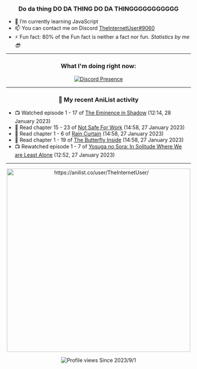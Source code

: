 <div align="center">

### Do da thing DO DA THING DO DA THINGGGGGGGGGGG
</div>

- 🌱 I’m currently learning JavaScript
- 📫 You can contact me on Discord [TheInternetUser#9060](https://discord.com/users/534117072796385300)
- ⚡ Fun fact: 80% of the Fun fact is neither a fact nor fun. _Statistics by me 😎_
<hr>

<div align="center">

### What I'm doing right now:
[![Discord Presence](https://lanyard.cnrad.dev/api/534117072796385300)](https://discord.com/users/534117072796385300)
<hr>
  
### 🌸 My recent AniList activity

</div>

<!-- ANILIST_ACTIVITY:start -->

-   📺 Watched episode 1 - 17 of [The Eminence in Shadow](https://anilist.co/anime/130298) (12:14, 28 January 2023)
-   📖 Read chapter 15 - 23 of [Not Safe For Work](https://anilist.co/manga/154190) (14:58, 27 January 2023)
-   📖 Read chapter 1 - 6 of [Rain Curtain](https://anilist.co/manga/109327) (14:58, 27 January 2023)
-   📖 Read chapter 1 - 19 of [The Butterfly Inside](https://anilist.co/manga/127142) (14:58, 27 January 2023)
-   📺 Rewatched episode 1 - 7 of [Yosuga no Sora: In Solitude Where We are Least Alone](https://anilist.co/anime/8861) (12:52, 27 January 2023)

<!-- ANILIST_ACTIVITY:end -->
<hr>

<div align="center">

<img width="500" alt="https://anilist.co/user/TheInternetUser/" src="https://img.anili.st/User/929966"/>

![Profile views](https://gpvc.arturio.dev/TheInternetUse7) Since 2023/9/1

</div>
